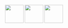 <p align='center'>
<a href="https://www.facebook.com/sergey.ripchanskiy/"><img height="60" src="https://upload.wikimedia.org/wikipedia/commons/thumb/0/05/Facebook_Logo_%282019%29.png/1024px-Facebook_Logo_%282019%29.png?raw=true"></a>
  <a href="mailto:sergeyripchanskiy@gmail.com"><img height="60" src="https://cdn.worldvectorlogo.com/logos/gmail-icon.svg?raw=true" target="_blank"></a>
<a href="https://www.linkedin.com/in/sergey-ripchanskiy/"><img height="60" src="https://upload.wikimedia.org/wikipedia/commons/thumb/c/c9/Linkedin.svg/1200px-Linkedin.svg.png?raw=true"></a>
</p>
